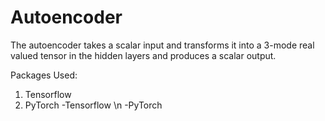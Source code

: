 # Autoencoder

The autoencoder takes a scalar input and transforms it into a 3-mode real valued tensor in the hidden layers and produces a scalar output.

Packages Used:
1. Tensorflow
2. PyTorch
-Tensorflow \n
-PyTorch
